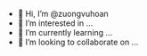 - 👋 Hi, I’m @zuongvuhoan
- 👀 I’m interested in ...
- 🌱 I’m currently learning ...
- 💞️ I’m looking to collaborate on ...
